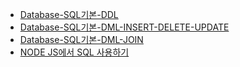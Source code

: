 - [Database-SQL기본-DDL](./Database-SQL기본-DDL.md)
- [Database-SQL기본-DML-INSERT-DELETE-UPDATE](./Database-SQL기본-DML-INSERT-DELETE-UPDATE.md)
- [Database-SQL기본-DML-JOIN](./Database-SQL기본-DML-JOIN.md)
- [NODE JS에서 SQL 사용하기](./Nodejs에서SQL사용하기.md)

